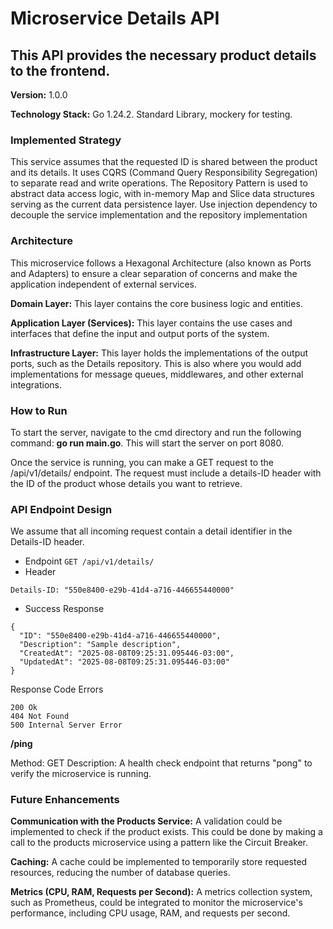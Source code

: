 # Microservice Details API

## This API provides the necessary product details to the frontend.

**Version:** 1.0.0

**Technology Stack:** Go 1.24.2. Standard Library, mockery for testing.

### Implemented Strategy

This service assumes that the requested ID is shared between the product and its details. It uses CQRS (Command Query Responsibility Segregation) to separate read and write operations. The Repository Pattern is used to abstract data access logic, with in-memory Map and Slice data structures serving as the current data persistence layer. Use injection dependency to decouple the service implementation and the repository implementation

### Architecture

This microservice follows a Hexagonal Architecture (also known as Ports and Adapters) to ensure a clear separation of concerns and make the application independent of external services.

**Domain Layer:** This layer contains the core business logic and entities.

**Application Layer (Services):** This layer contains the use cases and interfaces that define the input and output ports of the system.

**Infrastructure Layer:** This layer holds the implementations of the output ports, such as the Details repository. This is also where you would add implementations for message queues, middlewares, and other external integrations.



### How to Run

To start the server, navigate to the cmd directory and run the following command: **go run main.go**. This will start the server on port 8080.

Once the service is running, you can make a GET request to the /api/v1/details/ endpoint. The request must include a details-ID header with the ID of the product whose details you want to retrieve.

### API Endpoint Design

We assume that all incoming request contain a detail identifier in the Details-ID header.

 * Endpoint ```GET /api/v1/details/```
 * Header 
```
Details-ID: "550e8400-e29b-41d4-a716-446655440000"
```
* Success Response

```
{
  "ID": "550e8400-e29b-41d4-a716-446655440000",
  "Description": "Sample description",
  "CreatedAt": "2025-08-08T09:25:31.095446-03:00",
  "UpdatedAt": "2025-08-08T09:25:31.095446-03:00"
}
```

Response Code Errors
```
200 Ok
404 Not Found
500 Internal Server Error
```


**/ping**

Method: GET
Description: A health check endpoint that returns "pong" to verify the microservice is running.

### Future Enhancements

**Communication with the Products Service:** A validation could be implemented to check if the product exists. This could be done by making a call to the products microservice using a pattern like the Circuit Breaker.

**Caching:** A cache could be implemented to temporarily store requested resources, reducing the number of database queries.

**Metrics (CPU, RAM, Requests per Second):** A metrics collection system, such as Prometheus, could be integrated to monitor the microservice's performance, including CPU usage, RAM, and requests per second.
